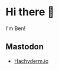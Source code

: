 # Hi there 👋

I'm Ben!

## Mastodon
- <a rel="me" href="https://hachyderm.io/@B3NW">Hachyderm.io</a>
